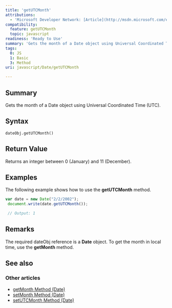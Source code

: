 ```yaml
---
title: 'getUTCMonth'
attributions:
  - 'Microsoft Developer Network: [Article](http://msdn.microsoft.com/en-us/library/ie/hkd7k0a3(v=vs.94).aspx)'
compatibility:
  feature: getUTCMonth
  topic: javascript
readiness: 'Ready to Use'
summary: 'Gets the month of a Date object using Universal Coordinated Time (UTC).'
tags:
  0: JS
  1: Basic
  3: Method
uri: javascript/Date/getUTCMonth

---
```

## Summary

Gets the month of a Date object using Universal Coordinated Time (UTC).

## Syntax

    dateObj.getUTCMonth()

## Return Value

Returns an integer between 0 (January) and 11 (December).

## Examples

The following example shows how to use the **getUTCMonth** method.

``` js
var date = new Date("2/2/2002");
 document.write(date.getUTCMonth());

 // Output: 1
```

## Remarks

The required dateObj reference is a **Date** object. To get the month in local time, use the **getMonth** method.

## See also

### Other articles

-   [getMonth Method (Date)](/javascript/Date/getMonth)
-   [setMonth Method (Date)](/javascript/Date/setMonth)
-   [setUTCMonth Method (Date)](/javascript/Date/setUTCMonth)

